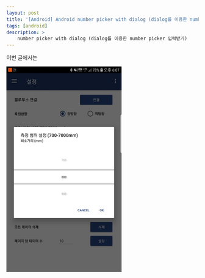 ```yaml
---
layout: post
title: '[Android] Android number picker with dialog (dialog를 이용한 number picker 입력받기)'
tags: [android]
description: >
    number picker with dialog (dialog를 이용한 number picker 입력받기)
---
```


이번 글에서는 


<img align="middle" src="/images/post/android/2018-09-03-number_picker/number_picker.jpeg" width="60%">
